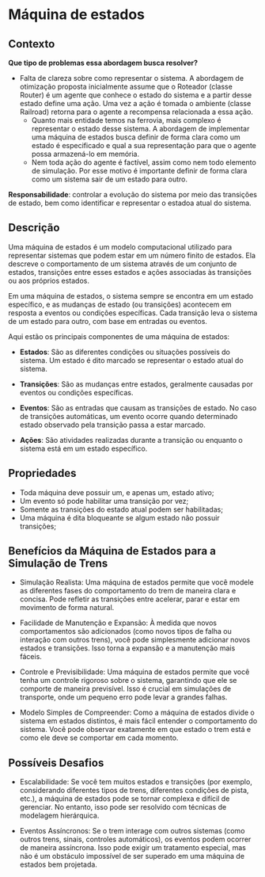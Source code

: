 # Máquina de estados

## Contexto

**Que tipo de problemas essa abordagem busca resolver?**
* Falta de clareza sobre como representar o sistema. A abordagem de otimização proposta inicialmente assume que o 
Roteador (classe Router) é um agente que conhece o estado do sistema e a partir desse estado define uma ação. Uma vez
a ação é tomada o ambiente (classe Railroad) retorna para o agente a recompensa relacionada a essa ação.
  * Quanto mais entidade temos na ferrovia, mais complexo é representar o estado desse sistema. A abordagem de implementar 
uma máquina de estados busca definir de forma clara como um estado é especificado e qual a sua representação para que o 
agente possa armazená-lo em memória.
  * Nem toda ação do agente é factível, assim como nem todo elemento de simulação. Por esse motivo é importante definir
de forma clara como um sistema sair de um estado para outro.

**Responsabilidade**: controlar a evolução do sistema por meio das transições de estado, bem como identificar e representar o 
estadoa atual do sistema.


## Descrição
Uma máquina de estados é um modelo computacional utilizado para representar sistemas que podem estar em um número finito de estados. Ela descreve o comportamento de um sistema através de um conjunto de estados, transições entre esses estados e ações associadas às transições ou aos próprios estados.

Em uma máquina de estados, o sistema sempre se encontra em um estado específico, e as mudanças de estado (ou transições) acontecem em resposta a eventos ou condições específicas. Cada transição leva o sistema de um estado para outro, com base em entradas ou eventos.

Aqui estão os principais componentes de uma máquina de estados:

* **Estados**: São as diferentes condições ou situações possíveis do sistema. Um estado é dito marcado se representar
o estado atual do sistema. 

* **Transições**: São as mudanças entre estados, geralmente causadas por eventos ou condições específicas.

* **Eventos**: São as entradas que causam as transições de estado. No caso de transições automáticas, um evento ocorre 
quando determinado estado observado pela transição passa a estar marcado.

* **Ações**: São atividades realizadas durante a transição ou  enquanto o sistema está em um estado específico.

## Propriedades

* Toda máquina deve possuir um, e apenas um, estado ativo;
* Um evento só pode habilitar uma transição por vez;
* Somente as transições do estado atual podem ser habilitadas;
* Uma máquina é dita bloqueante se algum estado não possuir transições;


## Benefícios da Máquina de Estados para a Simulação de Trens
* Simulação Realista: Uma máquina de estados permite que você modele as diferentes fases do comportamento do trem de maneira clara e concisa. Pode refletir as transições entre acelerar, parar e estar em movimento de forma natural.

* Facilidade de Manutenção e Expansão: À medida que novos comportamentos são adicionados (como novos tipos de falha ou interação com outros trens), você pode simplesmente adicionar novos estados e transições. Isso torna a expansão e a manutenção mais fáceis.

* Controle e Previsibilidade: Uma máquina de estados permite que você tenha um controle rigoroso sobre o sistema, garantindo que ele se comporte de maneira previsível. Isso é crucial em simulações de transporte, onde um pequeno erro pode levar a grandes falhas.

* Modelo Simples de Compreender: Como a máquina de estados divide o sistema em estados distintos, é mais fácil entender o comportamento do sistema. Você pode observar exatamente em que estado o trem está e como ele deve se comportar em cada momento.

## Possíveis Desafios
* Escalabilidade: Se você tem muitos estados e transições (por exemplo, considerando diferentes tipos de trens, diferentes condições de pista, etc.), a máquina de estados pode se tornar complexa e difícil de gerenciar. No entanto, isso pode ser resolvido com técnicas de modelagem hierárquica.

* Eventos Assíncronos: Se o trem interage com outros sistemas (como outros trens, sinais, controles automáticos), os eventos podem ocorrer de maneira assíncrona. Isso pode exigir um tratamento especial, mas não é um obstáculo impossível de ser superado em uma máquina de estados bem projetada.